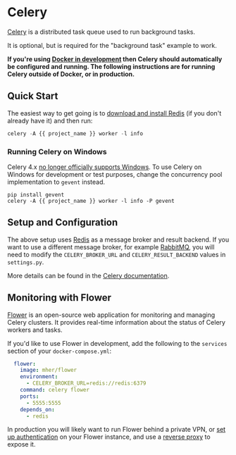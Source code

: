 Celery
======

[Celery](https://docs.celeryq.dev/) is a distributed task queue used to run background tasks.

It is optional, but is required for the "background task" example to work.

**If you're using [Docker in development](/docker/) then Celery should automatically be configured and running.
The following instructions are for running Celery outside of Docker, or in production.**

## Quick Start

The easiest way to get going is to [download and install Redis](https://redis.io/download) 
(if you don't already have it) and then run:

```python
celery -A {{ project_name }} worker -l info
```

### Running Celery on Windows

Celery 4.x [no longer officially supports Windows](https://docs.celeryq.dev/en/4.0/whatsnew-4.0.html#removed-features). 
To use Celery on Windows for development or test purposes, change the concurrency pool implementation to ``gevent`` instead.

``` console
pip install gevent
celery -A {{ project_name }} worker -l info -P gevent
```

## Setup and Configuration

The above setup uses [Redis](https://redis.io/) as a message broker and result backend.
If you want to use a different message broker, for example [RabbitMQ](https://www.rabbitmq.com/),
you will need to modify the `CELERY_BROKER_URL` and `CELERY_RESULT_BACKEND` values in `settings.py`.

More details can be found in the [Celery documentation](https://docs.celeryq.dev/en/stable/getting-started/backends-and-brokers/index.html).

## Monitoring with Flower

[Flower](https://flower.readthedocs.io/en/latest/) is an open-source web application for monitoring and managing Celery clusters.
It provides real-time information about the status of Celery workers and tasks.

If you'd like to use Flower in development, add the following to the `services` section of your `docker-compose.yml`:

```yaml
  flower:
    image: mher/flower
    environment:
      - CELERY_BROKER_URL=redis://redis:6379
    command: celery flower
    ports:
      - 5555:5555
    depends_on:
      - redis
```

In production you will likely want to run Flower behind a private VPN, or [set up authentication](https://flower.readthedocs.io/en/latest/auth.html)
on your Flower instance, and use a [reverse proxy](https://flower.readthedocs.io/en/latest/reverse-proxy.html) to expose it.
